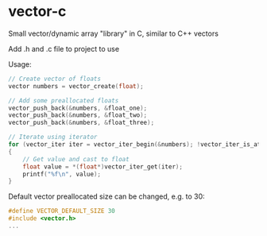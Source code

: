 # vector-c
Small vector/dynamic array "library" in C, similar to C++ vectors

Add .h and .c file to project to use

Usage:
```c
// Create vector of floats
vector numbers = vector_create(float);

// Add some preallocated floats
vector_push_back(&numbers, &float_one);
vector_push_back(&numbers, &float_two);
vector_push_back(&numbers, &float_three);

// Iterate using iterator
for (vector_iter iter = vector_iter_begin(&numbers); !vector_iter_is_at_end(iter); vector_iter_inc(&iter))
{
    // Get value and cast to float
    float value = *(float*)vector_iter_get(iter);
    printf("%f\n", value);
}
```

Default vector preallocated size can be changed, e.g. to 30:
```c
#define VECTOR_DEFAULT_SIZE 30
#include <vector.h>
...
```
